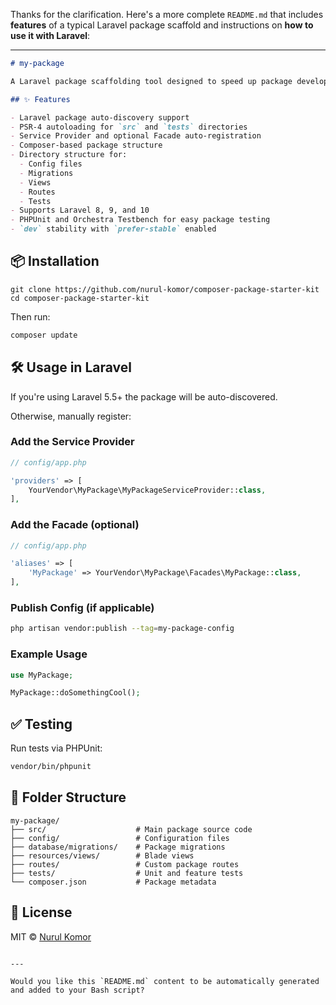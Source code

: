 Thanks for the clarification. Here's a more complete `README.md` that includes **features** of a typical Laravel package scaffold and instructions on **how to use it with Laravel**:

---

```markdown
# my-package

A Laravel package scaffolding tool designed to speed up package development with Laravel support.

## ✨ Features

- Laravel package auto-discovery support
- PSR-4 autoloading for `src` and `tests` directories
- Service Provider and optional Facade auto-registration
- Composer-based package structure
- Directory structure for:
  - Config files
  - Migrations
  - Views
  - Routes
  - Tests
- Supports Laravel 8, 9, and 10
- PHPUnit and Orchestra Testbench for easy package testing
- `dev` stability with `prefer-stable` enabled
```
## 📦 Installation

```
git clone https://github.com/nurul-komor/composer-package-starter-kit
cd composer-package-starter-kit
```

Then run:

```bash
composer update
```

## 🛠 Usage in Laravel

If you're using Laravel 5.5+ the package will be auto-discovered.

Otherwise, manually register:

### Add the Service Provider

```php
// config/app.php

'providers' => [
    YourVendor\MyPackage\MyPackageServiceProvider::class,
],
```

### Add the Facade (optional)

```php
// config/app.php

'aliases' => [
    'MyPackage' => YourVendor\MyPackage\Facades\MyPackage::class,
],
```

### Publish Config (if applicable)

```bash
php artisan vendor:publish --tag=my-package-config
```

### Example Usage

```php
use MyPackage;

MyPackage::doSomethingCool();
```

## ✅ Testing

Run tests via PHPUnit:

```bash
vendor/bin/phpunit
```

## 🧱 Folder Structure

```
my-package/
├── src/                    # Main package source code
├── config/                 # Configuration files
├── database/migrations/    # Package migrations
├── resources/views/        # Blade views
├── routes/                 # Custom package routes
├── tests/                  # Unit and feature tests
└── composer.json           # Package metadata
```

## 📄 License

MIT © [Nurul Komor](https://nurulkomor.vercel.app/)
```

---

Would you like this `README.md` content to be automatically generated and added to your Bash script?
